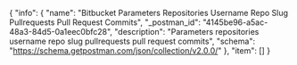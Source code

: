 {
  "info": {
    "name": "Bitbucket Parameters Repositories Username Repo Slug Pullrequests Pull Request  Commits",
    "_postman_id": "4145be96-a5ac-48a3-84d5-0a1eec0bfc28",
    "description": "Parameters repositories username repo slug pullrequests pull request  commits",
    "schema": "https://schema.getpostman.com/json/collection/v2.0.0/"
  },
  "item": []
}